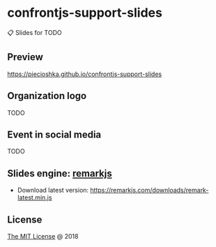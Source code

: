 # confrontjs-support-slides

:clipboard: Slides for TODO

## Preview

<https://piecioshka.github.io/confrontjs-support-slides>

## Organization logo

TODO

## Event in social media

TODO

## Slides engine: [remarkjs](http://remarkjs.com)

* Download latest version: <https://remarkjs.com/downloads/remark-latest.min.js>

## License

[The MIT License](http://piecioshka.mit-license.org) @ 2018

